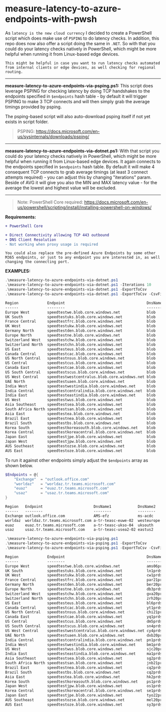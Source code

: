 # measure-latency-to-azure-endpoints-with-pwsh

As `latency is the new cloud currency` I decided to create a PowerShell script which does make use of `PSPING` to do latency checks. In addition, this repo does now also offer a script doing the same in `.NET`. So with that you could do your latency checks natively in PowerShell, which might be more helpful when running it from Linux-based edge devices.

`This might be helpful in case you want to run latency checks automated from internal clients or edge devices, as well checking for regional routing.`

---

**measure-latency-to-azure-endpoints-via-psping.ps1:** This script does leverage PSPING for checking latency by doing TCP handshakes to the endpoints specified in `$endpoints` hash table - by default it will trigger PSPING to make 3 TCP connects and will then simply grab the average timings provided by psping.

The psping-based script will also auto-download psping itself if not yet exists in script folder.
> PSPING: <https://docs.microsoft.com/en-us/sysinternals/downloads/psping/>

---

**measure-latency-to-azure-endpoints-via-dotnet.ps1:** With that script you could do your latency checks natively in PowerShell, which might be more helpful when running it from Linux-based edge devices. It again connects to the endpoints specified in `$endpoints` hash table. By default it will make 4 consequent TCP connects to grab average timings (at least 3 connect attempts required) - you can adjust this by changing "iterations" param. Beside of AVG it will give you also the MIN and MAX latency value - for the average the lowest and highest value will be excluded.

---

> Note: PowerShell Core required: <https://docs.microsoft.com/en-us/powershell/scripting/install/installing-powershell-on-windows/>

**Requirements:**

```diff
+ PowerShell Core

+ Direct Connectivity allowing TCP 443 outbound
+ DNS Client Resolution
- Not working when proxy usage is required
```

`You could also replace the pre-defined Azure Endpoints by some other M365 endpoints, or just to any endpoint you are interested in, as well changing the connecting port.`

**EXAMPLES:**

```powershell
.\measure-latency-to-azure-endpoints-via-dotnet.ps1
.\measure-latency-to-azure-endpoints-via-dotnet.ps1 -Iterations 10
.\measure-latency-to-azure-endpoints-via-dotnet.ps1 -ExportToCsv
.\measure-latency-to-azure-endpoints-via-dotnet.ps1 -ExportToCsv -CsvFilepath "c:\temp\results.txt"
```

```txt
Region             Endpoint                                     DnsName1 DnsName2       RTTMin RTTAvg RTTMax RTTs                 IPAddr
------             --------                                     -------- --------       ------ ------ ------ ----                 ------
Europe West        speedtestwe.blob.core.windows.net            blob     ams06prdstr14a      1      2      3 {2, 1, 3, 1}         52.239.213.4
UK South           speedtestuks.blob.core.windows.net           blob     ln1prdstr05a        8      8     10 {8, 10, 8, 9}        51.141.129.74
France Central     speedtestfrc.blob.core.windows.net           blob     par21prdstr01a     10     11     13 {13, 12, 10, 10}     52.239.134.100
UK West            speedtestukw.blob.core.windows.net           blob     cw1prdstr23a       12     18     57 {14, 57, 12, 23}     20.150.52.4
Germany North      speedtestden.blob.core.windows.net           blob     ber20prdstr02a     13     26     37 {13, 37, 29, 24}     20.38.115.4
Europe North       speedtestne.blob.core.windows.net            blob     db3prdstr11a       16     17     18 {17, 18, 17, 16}     52.239.137.4
Switzerland West   speedtestchw.blob.core.windows.net           blob     gva20prdstr02a     21     24     62 {62, 21, 25, 22}     52.239.250.4
Switzerland North  speedtestchn.blob.core.windows.net           blob     zrh20prdstr02a     21     23     24 {23, 21, 24, 23}     52.239.251.68
US East            speedtesteus.blob.core.windows.net           blob     bl6prdstr05a       81     89    105 {97, 81, 105, 81}    52.240.48.36
Canada Central     speedtestcac.blob.core.windows.net           blob     yto22prdstr04a     96     97    112 {96, 96, 98, 112}    20.150.100.65
US North Central   speedtestnsus.blob.core.windows.net          blob     chi21prdstr01a     99    101    102 {99, 101, 102, 101}  52.239.186.36
US Central         speedtestcus.blob.core.windows.net           blob     dm5prdstr12a      104    108    137 {137, 107, 108, 104} 52.239.151.138
Canada East        speedtestcae.blob.core.windows.net           blob     yq1prdstr10a      105    116    142 {125, 142, 106, 105} 20.150.1.4
US South Central   speedtestscus.blob.core.windows.net          blob     sn4prdstr09a      113    115    116 {115, 113, 115, 116} 52.239.158.138
US West Central    speedtestwestcentralus.blob.core.windows.net blob     cy4prdstr01a      117    121    123 {123, 120, 122, 117} 13.78.152.64
UAE North          speedtestuaen.blob.core.windows.net          blob     dxb20prdstr02a    123    123    145 {123, 123, 145, 123} 52.239.233.228
India West         speedtestwestindia.blob.core.windows.net     blob     bm1prdstr01a      124    132    155 {124, 141, 155, 124} 104.211.168.16
India Central      speedtestcentralindia.blob.core.windows.net  blob     pn1prdstr03a      126    132    153 {127, 126, 138, 153} 104.211.109.52
India East         speedtesteastindia.blob.core.windows.net     blob     ma1prdstr07a      140    143    147 {142, 140, 147, 144} 52.239.135.164
US West            speedtestwus.blob.core.windows.net           blob     sjc20prdstr12a    141    143    165 {141, 143, 143, 165} 52.239.228.228
Asia Southeast     speedtestsea.blob.core.windows.net           blob     sg2prdstr02a      157    159    174 {160, 174, 157, 158} 52.163.176.16
South Africa North speedtestsan.blob.core.windows.net           blob     jnb21prdstr01a    179    184    205 {179, 205, 184, 183} 52.239.232.36
Asia East          speedtestea.blob.core.windows.net            blob     hk2prdstr06a      189    189    191 {189, 189, 189, 191} 52.175.112.16
Brazil East        speedtestnea.blob.core.windows.net           blob     cq2prdstr01a      197    198    200 {200, 197, 198, 197} 191.232.216.52
Brazil South       speedtestbs.blob.core.windows.net            blob     cq2prdstr03a      198    200    209 {199, 209, 200, 198} 191.233.128.42
Korea South        speedtestkoreasouth.blob.core.windows.net    blob     ps1prdstr01a      217    218    219 {219, 217, 218, 217} 52.231.168.142
Korea Central      speedtestkoreacentral.blob.core.windows.net  blob     se1prdstr01a      222    224    242 {242, 222, 224, 223} 52.231.80.94
Japan East         speedtestjpe.blob.core.windows.net           blob     tyo22prdstr02a    224    224    258 {258, 224, 224, 225} 52.239.145.36
Japan West         speedtestjpw.blob.core.windows.net           blob     os1prdstr02a      234    236    272 {272, 238, 235, 234} 52.239.146.10
AUS Southeast      speedtestozse.blob.core.windows.net          blob     mel20prdstr02a    240    242    243 {243, 243, 242, 240} 52.239.132.164
AUS East           speedtestoze.blob.core.windows.net           blob     sy3prdstr07a      244    246    247 {244, 246, 247, 246} 52.239.130.74
```

To run it against other endpoints simply adjust the `$endpoints` array as shown below.

```powershell
$Endpoints = @{
    "Exchange"  = "outlook.office.com"
    "worldaz"   = "worldaz.tr.teams.microsoft.com"
    "euaz"      = "euaz.tr.teams.microsoft.com"
    "usaz"      = "usaz.tr.teams.microsoft.com"
}
```

```txt
Region   Endpoint                       DnsName1            DnsName2   RTTMin RTTAvg RTTMax RTTs                IPAddr
------   --------                       --------            --------   ------ ------ ------ ----                ------
Exchange outlook.office.com             AMS-efz             ms-acdc         2      6   3004 {2, 2, 3004, 11}    52.97.137.66
worldaz  worldaz.tr.teams.microsoft.com a-tr-teasc-euwe-02  westeurope     12     18     36 {12, 16, 36, 19}    52.114.255.255
euaz     euaz.tr.teams.microsoft.com    a-tr-teasc-ukso-04  uksouth        14     22     24 {23, 24, 22, 14}    52.114.252.9
usaz     usaz.tr.teams.microsoft.com    a-tr-teasc-usea2-02 eastus2        99    106    112 {99, 104, 112, 109} 52.115.63.12
```

```powershell
.\measure-latency-to-azure-endpoints-via-psping.ps1
.\measure-latency-to-azure-endpoints-via-psping.ps1 -ExportToCsv
.\measure-latency-to-azure-endpoints-via-psping.ps1 -ExportToCsv -CsvFilepath "c:\temp\results.txt"
```

```txt
Region             Endpoint                                     DnsName           RTT IPAddr
------             --------                                     -------           --- ------
Europe West        speedtestwe.blob.core.windows.net            ams06prdstr14a   0,99 52.239.213.4
UK South           speedtestuks.blob.core.windows.net           ln1prdstr05a     7,96 51.141.129.74
UK West            speedtestukw.blob.core.windows.net           cw1prdstr23a     9,62 20.150.52.4
France Central     speedtestfrc.blob.core.windows.net           par21prdstr01a  10,04 52.239.134.100
Germany North      speedtestden.blob.core.windows.net           ber20prdstr02a  10,51 20.38.115.4
Europe North       speedtestne.blob.core.windows.net            db3prdstr11a    16,81 52.239.137.4
Switzerland West   speedtestchw.blob.core.windows.net           gva20prdstr02a  20,66 52.239.250.4
Switzerland North  speedtestchn.blob.core.windows.net           zrh20prdstr02a  22,16 52.239.251.68
US East            speedtesteus.blob.core.windows.net           bl6prdstr05a    81,25 52.240.48.36
Canada Central     speedtestcac.blob.core.windows.net           yt1prdstr03a    95,44 40.85.235.62
US North Central   speedtestnsus.blob.core.windows.net          chi21prdstr01a  96,28 52.239.186.36
Canada East        speedtestcae.blob.core.windows.net           yq1prdstr10a   102,55 20.150.1.4
US Central         speedtestcus.blob.core.windows.net           dm5prdstr12a   108,47 52.239.151.138
US South Central   speedtestscus.blob.core.windows.net          sn4prdstr09a   114,75 52.239.158.138
US West Central    speedtestwestcentralus.blob.core.windows.net cy4prdstr01a   117,64 13.78.152.64
UAE North          speedtestuaen.blob.core.windows.net          dxb20prdstr02a 121,87 52.239.233.228
India Central      speedtestcentralindia.blob.core.windows.net  pn1prdstr03a   126,03 104.211.109.52
India West         speedtestwestindia.blob.core.windows.net     bm1prdstr01a   127,77 104.211.168.16
US West            speedtestwus.blob.core.windows.net           sjc20prdstr12a 140,57 52.239.228.228
India East         speedtesteastindia.blob.core.windows.net     ma1prdstr07a   144,52 52.239.135.164
Asia Southeast     speedtestsea.blob.core.windows.net           sg2prdstr02a   157,84 52.163.176.16
South Africa North speedtestsan.blob.core.windows.net           jnb21prdstr01a 183,25 52.239.232.36
Brazil East        speedtestnea.blob.core.windows.net           cq2prdstr01a   186,03 191.232.216.52
Brazil South       speedtestbs.blob.core.windows.net            cq2prdstr03a   187,05 191.233.128.42
Asia East          speedtestea.blob.core.windows.net            hk2prdstr06a   189,71 52.175.112.16
Korea South        speedtestkoreasouth.blob.core.windows.net    ps1prdstr01a   212,54 52.231.168.142
Japan West         speedtestjpw.blob.core.windows.net           os1prdstr02a   220,15 52.239.146.10
Korea Central      speedtestkoreacentral.blob.core.windows.net  se1prdstr01a   220,41 52.231.80.94
Japan East         speedtestjpe.blob.core.windows.net           tyo22prdstr02a 222,07 52.239.145.36
AUS Southeast      speedtestozse.blob.core.windows.net          mel20prdstr02a 242,57 52.239.132.164
AUS East           speedtestoze.blob.core.windows.net           sy3prdstr07a   243,37 52.239.130.74
```

